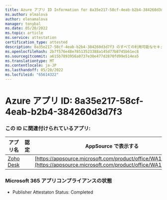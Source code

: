 ```yaml
---
title: Azure アプリ ID Information for 8a35e217-58cf-4eab-b2b4-384260d3d7f3
ms.author: elmalova
author: elenamalova
manager: tonybal
ms.date: 05/20/2022
ms.topic: article
ms.service: attestation
certification_type: attested
description: 8a35e217-58cf-4eab-b2b4-384260d3d7f3 のすべての利用可能なセキュリティとコンプライアンス情報。
ms.openlocfilehash: 2b7f576e48e78513523388a145d77b8745b61ec8
ms.sourcegitcommit: a615b7893956a0737e30e477d2870fd99e514ea5
ms.translationtype: MT
ms.contentlocale: ja-JP
ms.lasthandoff: 05/20/2022
ms.locfileid: "65614322"
---
```

# <a name="azure-app-id-8a35e217-58cf-4eab-b2b4-384260d3d7f3"></a>Azure アプリ ID: 8a35e217-58cf-4eab-b2b4-384260d3d7f3


### <a name="apps-associated-with-this-id"></a>この ID に関連付けられているアプリ:
| **アプリ名** | **認定** | **AppSource で表示する** |
|--------------|---------------|-----------------------|
| [Zoho Desk](../forward/WA104382044.md) |  | [https://appsource.microsoft.com/product/office/WA104382044](https://appsource.microsoft.com/product/office/WA104382044) |

### <a name="microsoft-365-app-compliance-status"></a>Microsoft 365 アプリコンプライアンスの状態
- Publisher Attestaton Status: Completed
